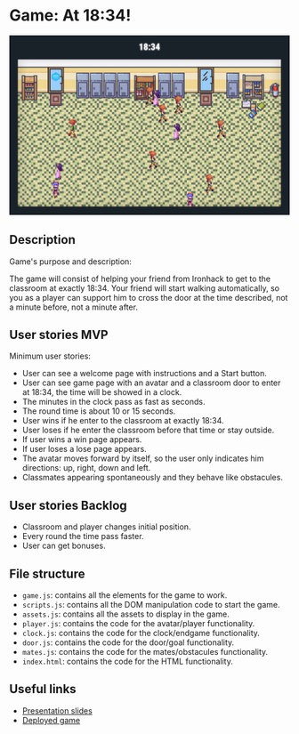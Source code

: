 # Game: At 18:34!

<img src="./img/Game 18.34 screenshot.png">

## Description

Game's purpose and description:

The game will consist of helping your friend from Ironhack to get to the classroom at exactly 18:34. Your friend will start walking automatically, so you as a player can support him to cross the door at the time described, not a minute before, not a minute after.

## User stories MVP

Minimum user stories:

- User can see a welcome page with instructions and a Start button.
- User can see game page with an avatar and a classroom door to enter at 18:34, the time will be showed in a clock.
- The minutes in the clock pass as fast as seconds.
- The round time is about 10 or 15 seconds.
- User wins if he enter to the classroom at exactly 18:34.
- User loses if he enter the classroom before that time or stay outside.
- If user wins a win page appears.
- If user loses a lose page appears.
- The avatar moves forward by itself, so the user only indicates him directions: up, right, down and left.
- Classmates appearing spontaneously and they behave like obstacules.

## User stories Backlog

- Classroom and player changes initial position.
- Every round the time pass faster.
- User can get bonuses.

## File structure

- <code>game.js</code>: contains all the elements for the game to work.
- <code>scripts.js</code>: contains all the DOM manipulation code to start the game.
- <code>assets.js</code>: contains all the assets to display in the game.
- <code>player.js</code>: contains the code for the avatar/player functionality.
- <code>clock.js</code>: contains the code for the clock/endgame functionality.
- <code>door.js</code>: contains the code for the door/goal functionality.
- <code>mates.js</code>: contains the code for the mates/obstacules functionality.
- <code>index.html</code>: contains the code for the HTML functionality.

## Useful links

<!-- When you finish, add these links and commit -->

- [Presentation slides]()
- [Deployed game]()
